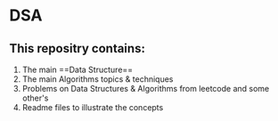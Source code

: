 # DSA

## This repositry contains:

1. The main ==Data Structure== 
2. The main Algorithms topics & techniques
3. Problems on Data Structures & Algorithms from leetcode and some other's
4. Readme files to illustrate the concepts 
